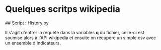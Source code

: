 # Quelques scritps wikipedia 


## Script : History.py

Il s'agit d'entrer la requête dans la variables **q** du fichier, celle-ci est soumise alors à l'API wikipedia et ensuite on récupère un simple csv avec un ensemble d'indicateurs.
